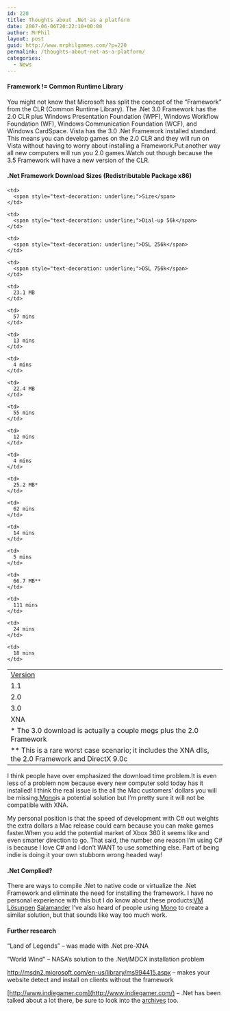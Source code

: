 ```yaml
---
id: 220
title: Thoughts about .Net as a platform
date: 2007-06-06T20:22:10+00:00
author: MrPhil
layout: post
guid: http://www.mrphilgames.com/?p=220
permalink: /thoughts-about-net-as-a-platform/
categories:
  - News
---
```

#### Framework != Common Runtime Library

You might not know that Microsoft has split the concept of the “Framework” from the CLR (Common Runtime Library). The .Net 3.0 Framework has the 2.0 CLR plus Windows Presentation Foundation (WPF), Windows Workflow Foundation (WF), Windows Communication Foundation (WCF), and Windows CardSpace. Vista has the 3.0 .Net Framework installed standard.  This means you can develop games on the 2.0 CLR and they will run on Vista without having to worry about installing a Framework.Put another way all new computers will run you 2.0 games.Watch out though because the 3.5 Framework will have a new version of the CLR.

#### .Net Framework Download Sizes (Redistributable Package x86)

<table>
  <tr>
    <td>
      <span style="text-decoration: underline;">Version</span>
    </td>
    
    <td>
      <span style="text-decoration: underline;">Size</span>
    </td>
    
    <td>
      <span style="text-decoration: underline;">Dial-up 56k</span>
    </td>
    
    <td>
      <span style="text-decoration: underline;">DSL 256k</span>
    </td>
    
    <td>
      <span style="text-decoration: underline;">DSL 756k</span>
    </td>
  </tr>
  
  <tr>
    <td>
      1.1
    </td>
    
    <td>
      23.1 MB
    </td>
    
    <td>
      57 mins
    </td>
    
    <td>
      13 mins
    </td>
    
    <td>
      4 mins
    </td>
  </tr>
  
  <tr>
    <td>
      2.0
    </td>
    
    <td>
      22.4 MB
    </td>
    
    <td>
      55 mins
    </td>
    
    <td>
      12 mins
    </td>
    
    <td>
      4 mins
    </td>
  </tr>
  
  <tr>
    <td>
      3.0
    </td>
    
    <td>
      25.2 MB*
    </td>
    
    <td>
      62 mins
    </td>
    
    <td>
      14 mins
    </td>
    
    <td>
      5 mins
    </td>
  </tr>
  
  <tr>
    <td>
      XNA
    </td>
    
    <td>
      66.7 MB**
    </td>
    
    <td>
      111 mins
    </td>
    
    <td>
      24 mins
    </td>
    
    <td>
      18 mins
    </td>
  </tr>
  
  <tr>
    <td colspan="5">
      * The 3.0 download is actually a couple megs plus the 2.0 Framework
    </td>
  </tr>
  
  <tr>
    <td colspan="5">
      ** This is a rare worst case scenario; it includes the XNA dlls, the 2.0 Framework and DirectX 9.0c
    </td>
  </tr>
</table>

I think people have over emphasized the download time problem.It is even less of a problem now because every new computer sold today has it installed! I think the real issue is the all the Mac customers&#8217; dollars you will be missing.[Mono](http://www.mono-project.com/Main_Page)is a potential solution but I’m pretty sure it will not be compatible with XNA.

My personal position is that the speed of development with C# out weights the extra dollars a Mac release could earn because you can make games faster.When you add the potential market of Xbox 360 it seems like and even smarter direction to go. That said, the number one reason I’m using C# is because I love C# and I don’t WANT to use something else. Part of being indie is doing it your own stubborn wrong headed way!

#### .Net Complied?

There are ways to compile .Net to native code or virtualize the .Net Framework and eliminate the need for installing the framework. I have no personal experience with this but I do know about these products:[VM Lösungen](http://thinstall.com/solutions/net_virtual.php) [Salamander](http://www.remotesoft.com/linker/) I’ve also heard of people using [Mono](http://www.mono-project.com/Main_Page) to create a similar solution, but that sounds like way too much work.

#### Further research

&#8220;Land of Legends&#8221; – was made with .Net pre-XNA

&#8220;World Wind&#8221; – NASA’s solution to the .Net/MDCX installation problem

<http://msdn2.microsoft.com/en-us/library/ms994415.aspx> &#8211; makes your website detect and install on clients without the framework

[http://www.indiegamer.com](http://www.indiegamer.com/) &#8211; .Net has been talked about a lot there, be sure to look into the [archives](http://forums.indiegamer.com/archive/index.php/) too.